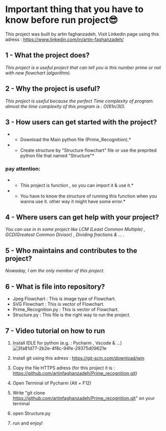 # **Important thing that you have to know before run project😎**

This project was built by artin faghanzadeh.
Visit Linkedin page using this adress : https://www.linkedin.com/in/artin-faghanzadeh/

## 1 - What the project does?

*This project is a useful project that can tell you is this number prime or not with new flowchart (algorithm).*

## 2 - Why the project is useful?

*This project is useful because the perfect Time complexity of program. almost the time complexity of this program is : O(61n/30).*

## 3 - How users can get started with the project?

* - Download the Main python file (Prime_Recognition).*
* - Create structure by "Structure flowchart" file or use the preprited python file that named "Structure"*

###  pay attention:
* - This project is function , so you can import it & use it.*
* - You have to know the structure of running this function when you wanna use it. other way it might have some error.*

## 4 - Where users can get help with your project?

*You can use in in some project like LCM (Least Common Multiple) , GCD(Greatest Common Divisor) , Dividing fractions & ... .*

## 5 - Who maintains and contributes to the project?

*Nowaday, I am the only member of this project.*

## 6 - What is file into repository?
 - Jpeg Flowchart : This is image type of Flowchart.
 - SVG Flowchart : This is vector of Flowchart.
 - Prime_Recognition.py : This is vector of Flowchart.
 - Structure.py : This file is the right way to run the project.
 
 ## 7 - Video tutorial on how to run
 1. Install IDLE for python (e.g. : Pycharm , Vscode & ...)
 ![3fa81d77-2b2e-4f8c-94fe-29375d09621e](https://user-images.githubusercontent.com/96824756/178909652-6cf0db4d-3241-4907-845b-c510bcb3627b.jpg)

 3. Install git using this adress : https://git-scm.com/download/win
 4. Copy the file HTTPS adress (for this project it is : https://github.com/artinfaghanzadeh/Prime_recognition.git)
 5. Open Terminal of Pycharm (Alt + F12)
 6. Write "git clone https://github.com/artinfaghanzadeh/Prime_recognition.git" on your terminal
 7. open Structure.py
 8. run and enjoy!
